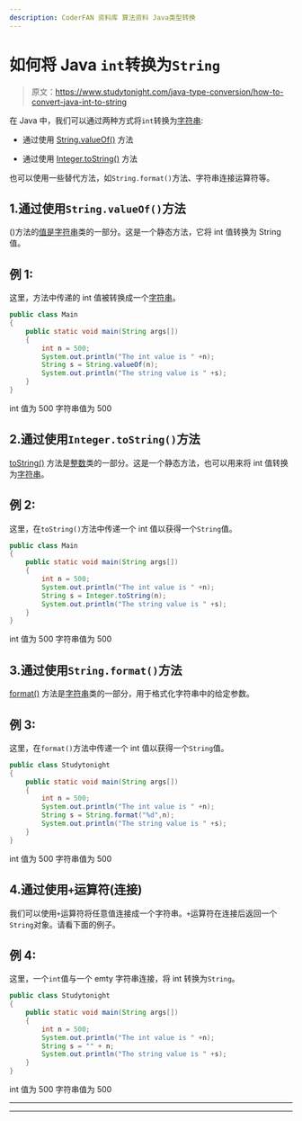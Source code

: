 ```yaml
---
description: CoderFAN 资料库 算法资料 Java类型转换
---
```


# 如何将 Java `int`转换为`String`

> 原文：<https://www.studytonight.com/java-type-conversion/how-to-convert-java-int-to-string>

在 Java 中，我们可以通过两种方式将`int`转换为[字符串](https://www.studytonight.com/java/string-handling-in-java.php):

*   通过使用 [String.valueOf()](https://www.studytonight.com/java/string-class-functions.php) 方法

*   通过使用 [Integer.toString()](https://www.studytonight.com/java-wrapper-class/java-integer-tostring-method) 方法

也可以使用一些替代方法，如`String.format()`方法、字符串连接运算符等。

## 1.通过使用`String.valueOf()`方法

()方法的[值是](https://www.studytonight.com/java/string-class-functions.php)[字符串](https://www.studytonight.com/java/string-handling-in-java.php)类的一部分。这是一个静态方法，它将 int 值转换为 String 值。

## 例 1:

这里，方法中传递的 int 值被转换成一个[字符串](https://www.studytonight.com/java/string-handling-in-java.php)。

```java
public class Main
{  
	public static void main(String args[])
	{  
		int n = 500;  
		System.out.println("The int value is " +n);
		String s = String.valueOf(n); 
		System.out.println("The string value is " +s);
	}
}
```

int 值为 500
字符串值为 500

## 2.通过使用`Integer.toString()`方法

[toString()](https://www.studytonight.com/java-wrapper-class/java-integer-tostring-method) 方法是[整数](https://www.studytonight.com/java/wrapper-class.php)类的一部分。这是一个静态方法，也可以用来将 int 值转换为[字符串](https://www.studytonight.com/java/string-handling-in-java.php)。

## 例 2:

这里，在`toString()`方法中传递一个 int 值以获得一个`String`值。

```java
public class Main
{  
	public static void main(String args[])
	{  
		int n = 500;  
		System.out.println("The int value is " +n);
		String s = Integer.toString(n); 
		System.out.println("The string value is " +s);
	}
}
```

int 值为 500
字符串值为 500

## 3.通过使用`String.format()`方法

[format()](https://www.studytonight.com/java/string-class-functions.php) 方法是[字符串](https://www.studytonight.com/java/string-class-functions.php)类的一部分，用于格式化字符串中的给定参数。

## 例 3:

这里，在`format()`方法中传递一个 int 值以获得一个`String`值。

```java
public class Studytonight
{  
	public static void main(String args[])
	{  
		int n = 500;  
		System.out.println("The int value is " +n);
		String s = String.format("%d",n); 
		System.out.println("The string value is " +s);
	}
}
```

int 值为 500
字符串值为 500

## 4.通过使用`+`运算符(连接)

我们可以使用`+`运算符将任意值连接成一个字符串。`+`运算符在连接后返回一个`String`对象。请看下面的例子。

## 例 4:

这里，一个`int`值与一个 emty 字符串连接，将 int 转换为`String`。

```java
public class Studytonight
{  
	public static void main(String args[])
	{  
		int n = 500;  
		System.out.println("The int value is " +n);
		String s = "" + n;
		System.out.println("The string value is " +s);
	}
}
```

int 值为 500
字符串值为 500

* * *

* * *